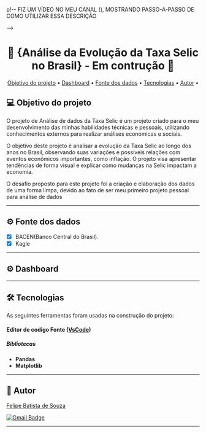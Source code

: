 p!-- 
	FIZ UM VÍDEO NO MEU CANAL (), 
 	MOSTRANDO PASSO-A-PASSO DE COMO
  	UTILIZAR ESSA DESCRIÇÃO
 
-->

<!-- MODELO PROJETO EM ANDAMENTO -->
<h1 align="center"> 
	🚧 {Análise da Evolução da Taxa Selic no Brasil} - Em contrução 🚧
</h1>


<!-- MODELO MENU DE NAVEGAÇÃO -->
<p align="center">
 <a href="#-Objetivo-do-projeto">Objetivo do projeto</a> •
 <a href="#Dashboard">Dashboard</a> • 
 <a href="# Fonte-dos-dados">Fonte dos dados</a> • 
 <a href="#-tecnologias">Tecnologias</a> • 
 <a href="#-autor">Autor</a> • 

</p>

<!-- ---------------------------------------------------------------------- -->

<!-- MODELO DESCRIÇÃO SOBRE O PROJETO: -->
## 💻 Objetivo do projeto

<!-- EXPLICA O MOTIVO DO PROJETO -->
O projeto de Análise de dados da Taxa Selic  é um projeto criado para o meu desenvolvimento das minhas habilidades técnicas e pessoais, utilizando conhecimentos externos para realizar análises economicas e sociais.

O objetivo deste projeto é analisar a evolução da Taxa Selic ao longo dos anos no Brasil, observando suas variações e possíveis relações com eventos econômicos importantes, como inflação. O projeto visa apresentar tendências de forma visual e explicar como mudanças na Selic impactam a economia.

O desafio proposto para este projeto foi a criação e elaboração dos dados de uma forma limpa, devido ao fato de ser meu primeiro projeto pessoal para análise de dados

<!-- LINHA DE DIVISÃO: -->
---

<!-- ---------------------------------------------------------------------- -->

<!-- MODELO FUNCIONALIDADES: -->
## ⚙️ Fonte dos dados

<!-- EXEMPLO DE FUNCIONALIDADES: -->
- [x] BACEN(Banco Central do Brasil).
- [x] Kagle

---

<!-- ---------------------------------------------------------------------- -->
## ⚙️ Dashboard


---


<!-- MODELO DE TECNOLOGIAS -->
## 🛠 Tecnologias

As seguintes ferramentas foram usadas na construção do projeto:

#### **Editor de codigo Fonte** ([VsCode](https://code.visualstudio.com/))
##### **Bibliotecas**
-   **Pandas**
-   **Matplotlib**

---

<!-- ---------------------------------------------------------------------- -->

<!-- MODELO DE AUTOR-->
## 🦸 Autor

<a href="https://www.linkedin.com/in/fel1p3bat1sta?lipi=urn%3Ali%3Apage%3Ad_flagship3_profile_view_base_contact_details%3B1TOblaU6SFSV10oqBhAmnA%3D%3D-">
Felipe Batista de Souza</a>
 <br />
 
[![Gmail Badge](https://img.shields.io/badge/-batista.felipe343@gmail.com-c14438?style=flat-square&logo=Gmail&logoColor=white&link=mailto:batista.felipe343@gmail.com)](mailto:batista.felipe343@gmail.com)

---


